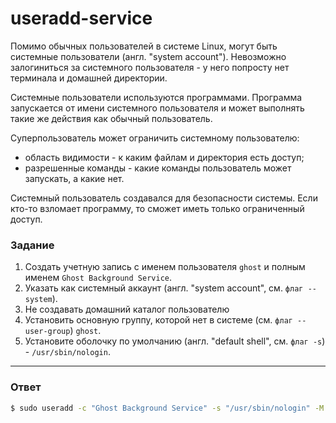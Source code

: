 # useradd-service

Помимо обычных пользователей в системе Linux, могут быть системные пользователи (англ. "system account").
Невозможно залогиниться за системного пользователя - у него попросту нет терминала и домашней
директории.

Системные пользователи используются программами. Программа запускается от имени
системного пользователя и может выполнять такие же действия как обычный пользователь.

Суперпользователь может ограничить системному пользователю:

- область видимости - к каким файлам и директория есть доступ;
- разрешенные команды - какие команды пользователь может запускать, а какие нет.

Системный пользователь создавался для безопасности системы. Если кто-то взломает программу,
то сможет иметь только ограниченный доступ.

### Задание

1. Создать учетную запись с именем пользователя `ghost` и полным именем `Ghost Background Service`.
2. Указать как системный аккаунт (англ. "system account", см. `флаг --system`).
3. Не создавать домашний каталог пользователю
4. Установить основную группу, которой нет в системе (см. `флаг --user-group`) `ghost`.
5. Установите оболочку по умолчанию (англ. "default shell", см. `флаг -s`) - `/usr/sbin/nologin`.

---

### Ответ

```bash
$ sudo useradd -c "Ghost Background Service" -s "/usr/sbin/nologin" -M --system --user-group ghost
```
